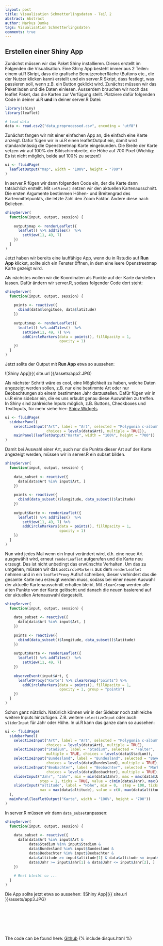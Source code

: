 ```yaml
---
layout: post
title: Visualisation Schmetterlingsdaten - Teil 2
abstract: Abstract
author: Markus Dumke
tags: Visualisation Schmetterlingsdaten
comments: true
---
```


## Erstellen einer Shiny App
Zunächst müssen wir das Paket Shiny installieren. Dieses erstellt im Folgenden die Visualisation. Eine Shiny App besteht immer aus 2 Teilen: einem ui.R Skript, dass die grafische Benutzeroberfläche (Buttons etc., die der Nutzer klicken kann) erstellt und ein server.R Skript, dass festlegt, was passieren soll, wenn z.B. ein Button geklickt wird. Zunächst müssen wir das Peket laden und die Daten einlesen. Ausserdem brauchen wir noch das leaflet Paket, das die Karten zur Verfügung stellt. Platziere dafür folgenden Code in deiner ui.R **und** in deiner server.R Datei:

```r
library(shiny)
library(leaflet)

# load data
data <- read.csv2("data_proprocessed.csv", encoding = "utf8")
```

Zunächst fangen wir mit einer einfachen App an, die einfach eine Karte anzeigt. Dafür fügen wir in ui.R einen leafletOutput ein, damit wird standardmässig die Openstreetmap Karte eingebunden. Die Breite der Karte setzen wir auf 100% der Bildschirmbreite, die Höhe auf 700 Pixel (Wichtig: Es ist nicht möglich, beide auf 100% zu setzen!)

```r
ui <- fluidPage(
  leafletOutput("map", width = "100%", height = "700")
)
```

In server.R fügen wir dann folgenden Code ein, der die Karte dann tatsächlich erstellt. Mit `setView()` setzen wir den aktuellen Kartenausschnitt. Die ersten Argumente bestimmen Höhen- und Breitengrad des Kartenmittelpunkts, die letzte Zahl den Zoom Faktor. Ändere diese nach Belieben.

```r
shinyServer(
  function(input, output, session) {
    
    output$map <- renderLeaflet({
      leaflet() %>% addTiles()  %>%
        setView(11, 49, 7)
    })
  }
)
```
Jetzt haben wir bereits eine lauffähige App, wenn du in Rstudio auf **Run App** klickst, sollte sich ein Fenster öffnen, in dem eine leere Openstreetmap Karte gezeigt wird.

Als nächstes wollen wir die Koordinaten als Punkte auf der Karte darstellen lassen. Dafür ändern wir server.R, sodass folgender Code dort steht:

```r
shinyServer(
  function(input, output, session) {
    
    points <- reactive({
      cbind(data$longitude, data$latitude)
    })
        
    output$map <- renderLeaflet({
      leaflet() %>% addTiles()  %>%
        setView(11, 49, 7) %>% 
        addCircleMarkers(data = points(), fillOpacity = 1, 
                         opacity = 1)
    })
  }
)
```

Jetzt sollte der Output mit **Run App** etwa so aussehen:

![Shiny App]({{ site.url }}/assets/app2.JPG)

Als nächster Schritt wäre es cool, eine Möglichkeit zu haben, welche Daten angezeigt werden sollen, z.B. nur eine bestimmte Art oder nur Beobachtungen ab einem bestimmten Jahr darzustellen.
Dafür fügen wir in ui.R eine sidebar ein, die es uns erlaubt genau diese Auswahlen zu treffen. In Shiny sind zahlreiche Inputs möglich, z.B. Buttons, Checkboxes und TextInputs, für mehr siehe hier: <a href="http://shiny.rstudio.com/gallery/widget-gallery.html" target="_blank">Shiny Widgets</a> 

```r
ui <- fluidPage(
  sidebarPanel(
    selectizeInput("Art", label = "Art", selected = "Polygonia c-album",
                   choices = levels(data$Art), multiple = TRUE)),
    mainPanel(leafletOutput("Karte", width = "100%", height = "700"))
)
```

Damit bei Auswahl einer Art, auch nur die Punkte dieser Art auf der Karte angezeigt werden, müssen wir in server.R ein subset bilden.

```r
shinyServer(
  function(input, output, session) {
    
    data_subset <- reactive({
      data[data$Art %in% input$Art, ]
    })
    
    points <- reactive({
      cbind(data_subset()$longitude, data_subset()$latitude)
    })
        
    output$Karte <- renderLeaflet({
      leaflet() %>% addTiles()  %>%
        setView(11, 49, 7) %>% 
        addCircleMarkers(data = points(), fillOpacity = 1, 
                         opacity = 1)
    })
  }
)
```

Nun wird jedes Mal wenn ein Input verändert wird, d.h. eine neue Art ausgewählt wird, erneut `renderLeaflet` aufgerufen und die Karte neu erzeugt. Das ist nicht unbedingt das erwünschte Verhalten. Um das zu umgehen, müssen wir das `addCircleMarkers` aus dem `renderLeaflet` nehmen und in ein `leafletProxy` Aufruf schreiben, dieser verhindert das die gesamte Karte neu erzeugt werden muss, sodass bei einer neuen Auswahl der aktuelle Kartenausschnitt erhalten bleibt. Mit `clearGroup` werden alle alten Punkte von der Karte gelöscht und danach die neuen basierend auf der aktuellen Artenauswahl dargestellt.

```r
shinyServer(
  function(input, output, session) {
    
    data_subset <- reactive({
      data[data$Art %in% input$Art, ]
    })
    
    points <- reactive({
      cbind(data_subset()$longitude, data_subset()$latitude)
    })
        
    output$Karte <- renderLeaflet({
      leaflet() %>% addTiles()  %>%
        setView(11, 49, 7)
    })
    
    observeEvent(input$Art, {
      leafletProxy("Karte") %>% clearGroup("points") %>%
        addCircleMarkers(data = points(), fillOpacity = 1, 
                         opacity = 1, group = "points")
    })
  }
)
```

Schon ganz nützlich. Natürlich können wir in der Sidebar noch zahlreiche weitere Inputs hinzufügen. Z.B. weitere `selectizeInput` oder auch `sliderInput` für Jahr oder Höhe. In ui.R kann das ganze dann so aussehen:

```r
ui <- fluidPage(
  sidebarPanel(
    selectizeInput("Art", label = "Art", selected = "Polygonia c-album",
                   choices = levels(data$Art), multiple = TRUE),
    selectizeInput("Stadium", label = "Stadium", selected = "Falter",
                   multiple = TRUE, choices = levels(data$Stadium)),
    selectizeInput("Bundesland", label = "Bundesland", selected = "Bayern", 
                   choices = levels(data$Bundesland), multiple = TRUE),
    selectizeInput("Beobachter", label = "Beobachter", selected = "Markus Dumke",
                   choices = levels(data$Beobachter), multiple = TRUE),
    sliderInput("Jahr", "Jahr", min = min(data$Jahr), max = max(data$Jahr), 
                step = 1, ticks = TRUE, value = c(min(data$Jahr), max(data$Jahr))),
    sliderInput("altitude", label = "Höhe", min = 0,  step = 100, ticks = TRUE,
                max = max(data$altitude), value = c(0, max(data$altitude)))
  ),
  mainPanel(leafletOutput("Karte", width = "100%", height = "700"))
)
```

In server.R müssen wir dann `data_subset`anpassen:

```r
shinyServer(
  function(input, output, session) {
    
    data_subset <- reactive({
      data[data$Art %in% input$Art & 
           data$Stadium %in% input$Stadium & 
           data$Bundesland %in% input$Bundesland & 
           data$Beobachter %in% input$Beobachter & 
           data$altitude >= input$altitude[1] & data$altitude <= input$altitude[2] &
           data$Jahr >= input$Jahr[1] & data$Jahr <= input$Jahr[2], ]
    })
    
    # Rest bleibt so ...
  }
)
```

Die App sollte jetzt etwa so aussehen:
![Shiny App]({{ site.url }}/assets/app3.JPG)

```r

```

```r

```

```r

```

```r

```

```r

```

```r

```

```r

```



The code can be found here: [Github](https://github.com/markdumke/lepivis)
{% include disqus.html %}
